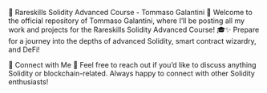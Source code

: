 🚀 Rareskills Solidity Advanced Course - Tommaso Galantini 🚀
Welcome to the official repository of Tommaso Galantini, where I’ll be posting all my work and projects for the Rareskills Solidity Advanced Course! 🎓✨
Prepare for a journey into the depths of advanced Solidity, smart contract wizardry, and DeFi!

🤝 Connect with Me 🤝
Feel free to reach out if you’d like to discuss anything Solidity or blockchain-related. Always happy to connect with other Solidity enthusiasts!

